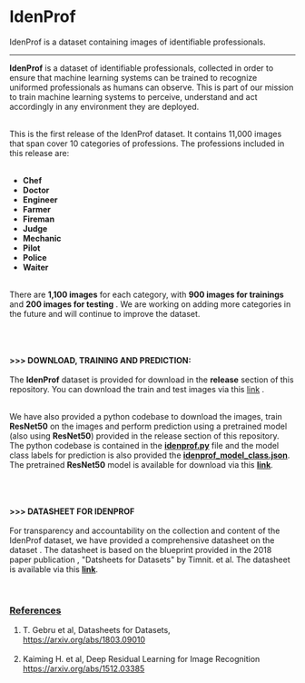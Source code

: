 # IdenProf
IdenProf is a dataset containing images of identifiable professionals.
<hr>
<b>IdenProf</b> is a dataset of identifiable professionals, collected in order to ensure that machine learning systems can be trained
 to recognize uniformed professionals as humans can observe. This is part of our mission to train machine learning systems to 
  perceive, understand and act accordingly in any environment they are deployed. <br><br>

  This is the first release of the IdenProf dataset. It contains 11,000 images that span cover 10 categories of professions. The professions 
  included in this release are: <br><br>

  - <b> Chef </b> <br>
  - <b> Doctor </b> <br>
  - <b> Engineer </b> <br>
  - <b> Farmer </b> <br>
  - <b> Fireman </b> <br>
  - <b> Judge </b> <br>
  - <b> Mechanic </b> <br>
  - <b> Pilot </b> <br>
  - <b> Police </b> <br>
  - <b> Waiter </b> <br> <br>

  There are <b>1,100 images</b> for each category, with <b>900 images for trainings </b> and <b>200 images for testing</b> . We are working on adding more
   categories in the future and will continue to improve the dataset.
  <br><br> <br> <br>

  <b>>>> DOWNLOAD, TRAINING AND PREDICTION: </b> <br><br>
 The <b>IdenProf</b> dataset is provided for download in the <b>release</b> section of this repository.
 You can download the train and test images via this <a href="https://github.com/OlafenwaMoses/IdenProf/releases/" >link</a> . <br><br>

 We have also provided a python codebase to download the images, train <b>ResNet50</b> on the images
  and perform prediction using a pretrained model (also using <b>ResNet50</b>) provided in the release section of this repository.
  The python codebase is contained in the <b><a href="idenprof.py" >idenprof.py</a></b> file and the model class labels for prediction is also provided the 
  <b><a href="idenprof_model_class.json" >idenprof_model_class.json</a></b>. The pretrained <b>ResNet50</b> model is available for download via this 
  <b><a href="https://github.com/OlafenwaMoses/IdenProf/releases/" >link</a></b>.
<br><br> <br> <br>

  <b>>>> DATASHEET FOR IDENPROF</b> <br><br>
  For transparency and accountability on the collection and content of the IdenProf dataset, we have provided a comprehensive
   datasheet on the dataset . The datasheet is based on the blueprint provided in the 2018 paper publication , "Datsheets for Datasets" by Timnit. et al.
    The datasheet is available via this <b><a href="idenprof-datasheet.pdf" >link</a></b>.

<br>

<h3><b><u>References</u></b></h3>

 1. T. Gebru et al, Datasheets for Datasets, <br>
 <a href="https://arxiv.org/abs/1803.09010" >https://arxiv.org/abs/1803.09010</a> <br><br>
 2. Kaiming H. et al, Deep Residual Learning for Image Recognition <br>
 <a href="https://arxiv.org/abs/1512.03385" >https://arxiv.org/abs/1512.03385</a> <br><br>
